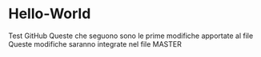 # Hello-World
Test GitHub
Queste che seguono sono le prime modifiche apportate al file
Queste modifiche saranno integrate nel file MASTER
